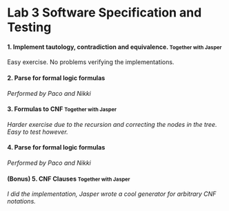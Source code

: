 # Lab 3 Software Specification and Testing

#### 1\. Implement tautology, contradiction and equivalence. <small>Together with Jasper</small>

Easy exercise. No problems verifying the implementations.

#### 2\. Parse for formal logic formulas

_Performed by Paco and Nikki_

#### 3\. Formulas to CNF <small>Together with Jasper</small>

_Harder exercise due to the recursion and correcting the nodes in the tree. Easy to test however._

#### 4\. Parse for formal logic formulas

_Performed by Paco and Nikki_

#### (Bonus) 5\. CNF Clauses <small>Together with Jasper</small>

_I did the implementation, Jasper wrote a cool generator for arbitrary CNF notations._
